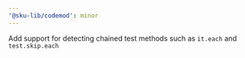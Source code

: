 ```yaml
---
'@sku-lib/codemod': minor
---
```


Add support for detecting chained test methods such as `it.each` and `test.skip.each`
